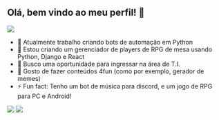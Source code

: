 ## Olá, bem vindo ao meu perfil! 👋

<div>
<picture>
<source 
  srcset="https://github-readme-stats.vercel.app/api?username=lopsbdc&show_icons=true&theme=radical"
  media="(prefers-color-scheme: dark)"
/>
<source
  srcset="https://github-readme-stats.vercel.app/api?username=lopsbdc&show_icons=true"
  media="(prefers-color-scheme: dark), (prefers-color-scheme: no-preference)"
/>
<img src="https://github-readme-stats.vercel.app/api?username=lopsbdc&show_icons=true" />
</div>

- 🔭 Atualmente trabalho criando bots de automação em Python
- 🌱 Estou criando um gerenciador de players de RPG de mesa usando Python, Django e React
- 👯 Busco uma oportunidade para ingressar na área de T.I.
- 💬 Gosto de fazer conteúdos 4fun (como por exemplo, gerador de memes)
- ⚡ Fun fact: Tenho um bot de música para discord, e um jogo de RPG para PC e Android!

<div> 
    <a href = "mailto:lopsbdc@gmail.com"><img src="https://img.shields.io/badge/-Gmail-%23333?style=for-the-badge&logo=gmail&logoColor=white" target="_blank"></a>
  <a href="https://www.linkedin.com/in/matheus-henrique-7b14a323b/" target="_blank"><img src="https://img.shields.io/badge/-LinkedIn-%230077B5?style=for-the-badge&logo=linkedin&logoColor=white" target="_blank"></a> 
</div>
